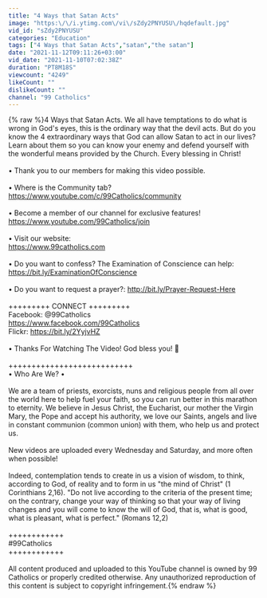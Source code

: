 ```yaml
---
title: "4 Ways that Satan Acts"
image: "https:\/\/i.ytimg.com\/vi\/sZdy2PNYUSU\/hqdefault.jpg"
vid_id: "sZdy2PNYUSU"
categories: "Education"
tags: ["4 Ways that Satan Acts","satan","the satan"]
date: "2021-11-12T09:11:26+03:00"
vid_date: "2021-11-10T07:02:38Z"
duration: "PT8M18S"
viewcount: "4249"
likeCount: ""
dislikeCount: ""
channel: "99 Catholics"
---
```

{% raw %}4 Ways that Satan Acts. We all have temptations to do what is wrong in God's eyes, this is the ordinary way that the devil acts. But do you know the 4 extraordinary ways that God can allow Satan to act in our lives? Learn about them so you can know your enemy and defend yourself with the wonderful means provided by the Church. Every blessing in Christ!<br /><br />• Thank you to our members for making this video possible. <br /><br />• Where is the Community tab? <br /><a rel="nofollow" target="blank" href="https://www.youtube.com/c/99Catholics/community">https://www.youtube.com/c/99Catholics/community</a> <br /><br />• Become a member of our channel for exclusive features! <br /><a rel="nofollow" target="blank" href="https://www.youtube.com/99Catholics/join">https://www.youtube.com/99Catholics/join</a> <br /><br />• Visit our website: <br /><a rel="nofollow" target="blank" href="https://www.99catholics.com">https://www.99catholics.com</a><br /><br />• Do you want to confess? The Examination of Conscience can help:<br /><a rel="nofollow" target="blank" href="https://bit.ly/ExaminationOfConscience">https://bit.ly/ExaminationOfConscience</a> <br /><br />• Do you want to request a prayer?: <a rel="nofollow" target="blank" href="http://bit.ly/Prayer-Request-Here">http://bit.ly/Prayer-Request-Here</a><br /><br />+++++++++ CONNECT +++++++++<br />Facebook: @99Catholics<br /><a rel="nofollow" target="blank" href="https://www.facebook.com/99Catholics">https://www.facebook.com/99Catholics</a><br />Flickr: <a rel="nofollow" target="blank" href="https://bit.ly/2YyjvHZ">https://bit.ly/2YyjvHZ</a><br /><br />• Thanks For Watching The Video! God bless you! 🙏 <br /><br />+++++++++++++++++++++++++++<br />• Who Are We? •<br /><br />We are a team of priests, exorcists, nuns and religious people from all over the world here to help fuel your faith, so you can run better in this marathon to eternity.  We believe in Jesus Christ, the Eucharist, our mother the Virgin Mary, the Pope and accept his authority, we love our Saints, angels and live in constant communion (common union) with them, who help us and protect us. <br /><br />New videos are uploaded every Wednesday and Saturday, and more often when possible!<br /><br />Indeed, contemplation tends to create in us a vision of wisdom, to think, according to God, of reality and to form in us &quot;the mind of Christ&quot; (1 Corinthians 2,16).  &quot;Do not live according to the criteria of the present time; on the contrary, change your way of thinking so that your way of living changes and you will come to know the will of God, that is, what is good, what is pleasant, what is perfect.&quot; (Romans 12,2)<br /><br />++++++++++++<br />#99Catholics <br />++++++++++++<br /><br />All content produced and uploaded to this YouTube channel is owned by 99 Catholics or properly credited otherwise. Any unauthorized reproduction of this content is subject to copyright infringement.{% endraw %}
